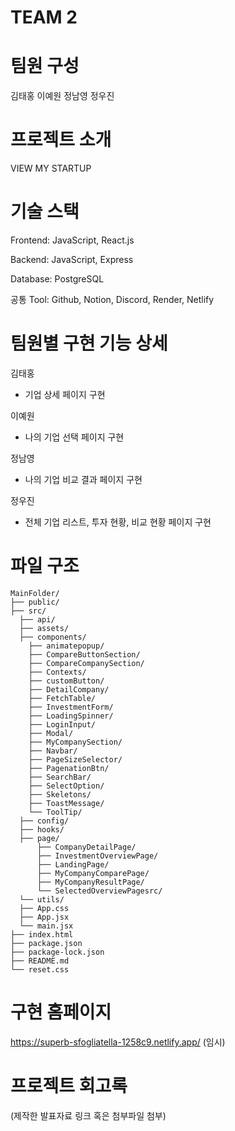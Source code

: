 # TEAM 2

# 팀원 구성

김태홍
이예원
정남영
정우진

# 프로젝트 소개

VIEW MY STARTUP

# 기술 스택

Frontend: JavaScript, React.js

Backend: JavaScript, Express

Database: PostgreSQL

공통 Tool: Github, Notion, Discord, Render, Netlify 

# 팀원별 구현 기능 상세

김태홍
- 기업 상세 페이지 구현

이예원
- 나의 기업 선택 페이지 구현

정남영
- 나의 기업 비교 결과 페이지 구현

정우진
- 전체 기업 리스트, 투자 현황, 비교 현황 페이지 구현

# 파일 구조
```
MainFolder/
├── public/
├── src/
  ├── api/
  ├── assets/
  ├── components/
    ├── animatepopup/
    ├── CompareButtonSection/
    ├── CompareCompanySection/
    ├── Contexts/
    ├── customButton/
    ├── DetailCompany/
    ├── FetchTable/
    ├── InvestmentForm/
    ├── LoadingSpinner/
    ├── LoginInput/
    ├── Modal/
    ├── MyCompanySection/
    ├── Navbar/
    ├── PageSizeSelector/
    ├── PagenationBtn/
    ├── SearchBar/
    ├── SelectOption/
    ├── Skeletons/
    ├── ToastMessage/
    └── ToolTip/
  ├── config/
  ├── hooks/
  ├── page/
      ├── CompanyDetailPage/
      ├── InvestmentOverviewPage/
      ├── LandingPage/
      ├── MyCompanyComparePage/
      ├── MyCompanyResultPage/
      └── SelectedOverviewPagesrc/
  └── utils/
  ├── App.css
  ├── App.jsx
  └── main.jsx
├── index.html
├── package.json
├── package-lock.json
├── README.md
└── reset.css
```
# 구현 홈페이지

https://superb-sfogliatella-1258c9.netlify.app/ (임시)

# 프로젝트 회고록

(제작한 발표자료 링크 혹은 첨부파일 첨부)
